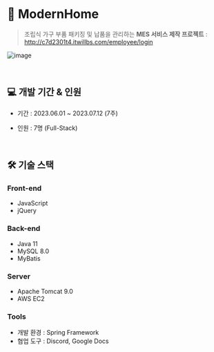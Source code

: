 # 🏡 ModernHome
 > 조립식 가구 부품 패키징 및 납품을 관리하는 <b>MES 서비스 제작 프로젝트</b> : http://c7d2301t4.itwillbs.com/employee/login

  ![image](https://github.com/pockyjx/ModernHome/assets/131592978/9e50f332-6840-46e8-aaa6-8b8b496d3f8d)

<br>

## 💻 개발 기간 & 인원
- 기간 : 2023.06.01 ~ 2023.07.12 (7주)
- 인원 : 7명 (Full-Stack)

  <br>

## 🛠️ 기술 스택
### Front-end
- JavaScript
- jQuery

### Back-end
- Java 11
- MySQL 8.0
- MyBatis

### Server
- Apache Tomcat 9.0
- AWS EC2

### Tools
- 개발 환경 : Spring Framework
- 협업 도구 : Discord, Google Docs
